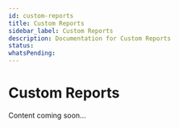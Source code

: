```yaml
---
id: custom-reports
title: Custom Reports
sidebar_label: Custom Reports
description: Documentation for Custom Reports
status: 
whatsPending: 
---
```


# Custom Reports

Content coming soon...

